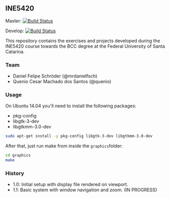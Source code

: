 ## INE5420

Master: [![Build Status](https://travis-ci.org/quenio/INE5420.svg?branch=master)](https://travis-ci.org/quenio/INE5420)

Develop: [![Build Status](https://travis-ci.org/quenio/INE5420.svg?branch=develop)](https://travis-ci.org/quenio/INE5420)

This repository contains the exercises and projects developed during the INE5420 course towards the BCC degree at the Federal University of Santa Catarina.

### Team

- Daniel Felipe Schröder (@mrdanielfsch)
- Quenio Cesar Machado dos Santos (@quenio)

### Usage

On Ubuntu 14.04 you'll need to install the following packages:
- pkg-config
- libgtk-3-dev
- libgtkmm-3.0-dev

```bash
sudo apt-get install -y pkg-config libgtk-3-dev libgtkmm-3.0-dev
```

After that, just run make from inside the ```graphics```folder:

```bash
cd graphics
make
```

### History

- 1.0: Initial setup with display file rendered on viewport.
- 1.1: Basic system with window navigation and zoom. (IN PROGRESS) 